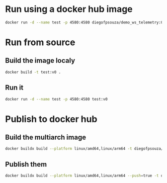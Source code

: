
# Run using a docker hub image

```bash
docker run -d --name test -p 4580:4580 diegofpsouza/demo_ws_telemetry:0.0.1
```

# Run from source

## Build the image localy

```bash
docker build -t test:v0 .
```

## Run it

```bash
docker run -d --name test -p 4580:4580 test:v0
```

# Publish to docker hub

## Build the multiarch image

```bash
docker buildx build --platform linux/amd64,linux/arm64 -t diegofpsouza/demo_ws_telemetry:0.0.1 .
```

## Publish them

```bash
docker buildx build --platform linux/amd64,linux/arm64 --push=true -t diegofpsouza/demo_ws_telemetry:0.0.1 .
```
